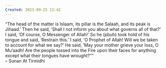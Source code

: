 ```yaml
---
Created: 2023-09-25 13:42
---
```

“The head of the matter is Islaam, its pillar is the Salaah, and its peak is Jihaad.’ Then he said, ‘Shall I not inform you about what governs all of that?’ I said, ‘Of course, O Messenger of Allah!’ So he (pbuh) took hold of his tongue and said, ‘Restrain this.’ I said, ‘O Prophet of Allah! Will we be taken to account for what we say?’ He said, ‘May your mother grieve your loss, O Mu’aadh! Are the people tossed into the Fire upon their faces for anything except what their tongues have wrought?””  
– Sunan At Tirmidhi
